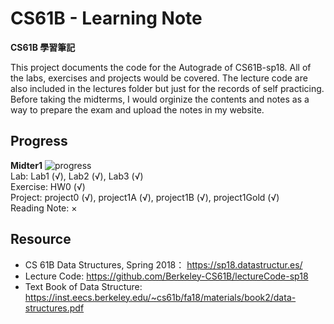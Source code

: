 # CS61B - Learning Note
  **CS61B 學習筆記**
  
  This project documents the code for the Autograde of CS61B-sp18. All of the labs, exercises and projects would be covered.
  The lecture code are also included in the lectures folder but just for the records of self practicing. 
  Before taking the midterms, I would orginize the contents and notes as a way to prepare the exam and upload the notes in my website.
  
## Progress
**Midter1** ![progress](https://progress-bar.dev/80/ "progress")  
  Lab: Lab1 (√), Lab2 (√), Lab3 (√)  
  Exercise: HW0 (√)  
  Project: project0 (√), project1A (√),  project1B (√),  project1Gold (√)  
  Reading Note: ×

## Resource
 + CS 61B Data Structures, Spring 2018： <https://sp18.datastructur.es/>
 + Lecture Code: <https://github.com/Berkeley-CS61B/lectureCode-sp18>
 + Text Book of Data Structure: <https://inst.eecs.berkeley.edu/~cs61b/fa18/materials/book2/data-structures.pdf>
 
 
